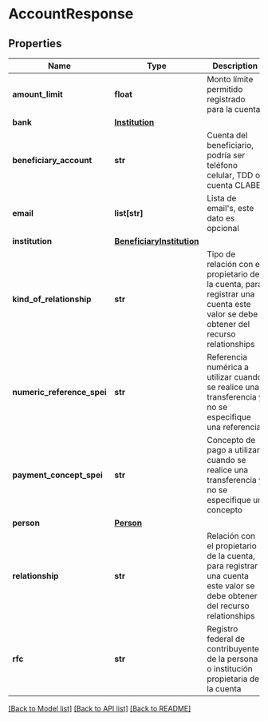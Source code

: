 # AccountResponse

## Properties
Name | Type | Description | Notes
------------ | ------------- | ------------- | -------------
**amount_limit** | **float** | Monto límite permitido registrado para la cuenta | 
**bank** | [**Institution**](Institution.md) |  | [optional] 
**beneficiary_account** | **str** | Cuenta del beneficiario, podría ser teléfono celular, TDD o cuenta CLABE | 
**email** | **list[str]** | Lista de email&#x27;s, este dato es opcional | [optional] 
**institution** | [**BeneficiaryInstitution**](BeneficiaryInstitution.md) |  | [optional] 
**kind_of_relationship** | **str** | Tipo de relación con el propietario de la cuenta, para registrar una cuenta este valor se debe obtener  del recurso relationships | 
**numeric_reference_spei** | **str** | Referencia numérica a utilizar cuando se realice una transferencia y no se especifique una referencia | [optional] 
**payment_concept_spei** | **str** | Concepto de pago a utilizar cuando se realice una transferencia y no se especifique un concepto | [optional] 
**person** | [**Person**](Person.md) |  | [optional] 
**relationship** | **str** | Relación con el propietario de la cuenta, para registrar una cuenta este valor se debe obtener  del recurso relationships | 
**rfc** | **str** | Registro federal de contribuyentes de la persona o institución propietaria de la cuenta | 

[[Back to Model list]](../README.md#documentation-for-models) [[Back to API list]](../README.md#documentation-for-api-endpoints) [[Back to README]](../README.md)

